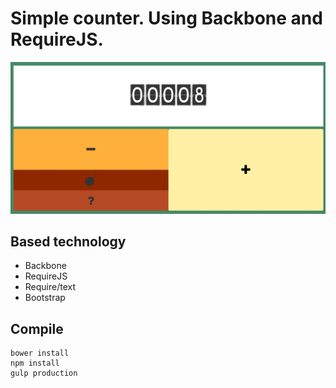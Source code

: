# Simple counter. Using Backbone and RequireJS.

![FullScreen](https://raw.githubusercontent.com/tanrax/simple-counter/master/screenshots/fullscreen.jpg)

## Based technology

* Backbone
* RequireJS
* Require/text
* Bootstrap

## Compile

```
bower install
npm install
gulp production
```
